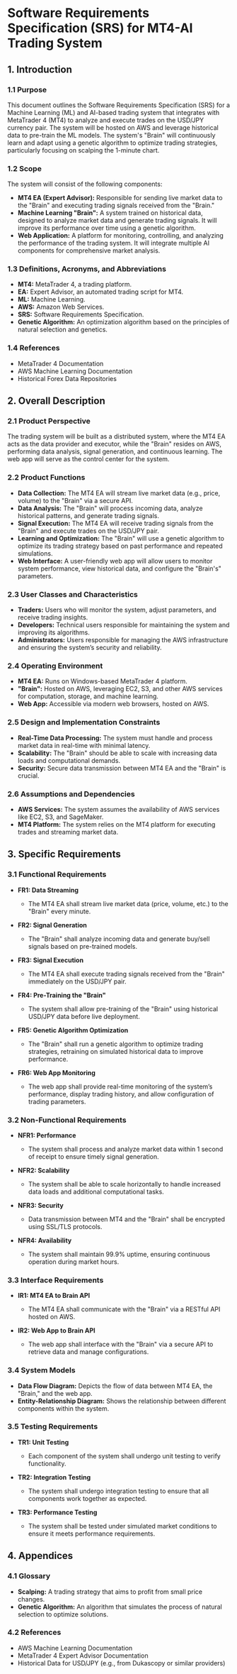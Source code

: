 # Software Requirements Specification (SRS) for MT4-AI Trading System

## 1. Introduction

### 1.1 Purpose
This document outlines the Software Requirements Specification (SRS) for a Machine Learning (ML) and AI-based trading system that integrates with MetaTrader 4 (MT4) to analyze and execute trades on the USD/JPY currency pair. The system will be hosted on AWS and leverage historical data to pre-train the ML models. The system's "Brain" will continuously learn and adapt using a genetic algorithm to optimize trading strategies, particularly focusing on scalping the 1-minute chart.

### 1.2 Scope
The system will consist of the following components:
- **MT4 EA (Expert Advisor):** Responsible for sending live market data to the "Brain" and executing trading signals received from the "Brain."
- **Machine Learning "Brain":** A system trained on historical data, designed to analyze market data and generate trading signals. It will improve its performance over time using a genetic algorithm.
- **Web Application:** A platform for monitoring, controlling, and analyzing the performance of the trading system. It will integrate multiple AI components for comprehensive market analysis.

### 1.3 Definitions, Acronyms, and Abbreviations
- **MT4:** MetaTrader 4, a trading platform.
- **EA:** Expert Advisor, an automated trading script for MT4.
- **ML:** Machine Learning.
- **AWS:** Amazon Web Services.
- **SRS:** Software Requirements Specification.
- **Genetic Algorithm:** An optimization algorithm based on the principles of natural selection and genetics.

### 1.4 References
- MetaTrader 4 Documentation
- AWS Machine Learning Documentation
- Historical Forex Data Repositories

## 2. Overall Description

### 2.1 Product Perspective
The trading system will be built as a distributed system, where the MT4 EA acts as the data provider and executor, while the "Brain" resides on AWS, performing data analysis, signal generation, and continuous learning. The web app will serve as the control center for the system.

### 2.2 Product Functions
- **Data Collection:** The MT4 EA will stream live market data (e.g., price, volume) to the "Brain" via a secure API.
- **Data Analysis:** The "Brain" will process incoming data, analyze historical patterns, and generate trading signals.
- **Signal Execution:** The MT4 EA will receive trading signals from the "Brain" and execute trades on the USD/JPY pair.
- **Learning and Optimization:** The "Brain" will use a genetic algorithm to optimize its trading strategy based on past performance and repeated simulations.
- **Web Interface:** A user-friendly web app will allow users to monitor system performance, view historical data, and configure the "Brain's" parameters.

### 2.3 User Classes and Characteristics
- **Traders:** Users who will monitor the system, adjust parameters, and receive trading insights.
- **Developers:** Technical users responsible for maintaining the system and improving its algorithms.
- **Administrators:** Users responsible for managing the AWS infrastructure and ensuring the system’s security and reliability.

### 2.4 Operating Environment
- **MT4 EA:** Runs on Windows-based MetaTrader 4 platform.
- **"Brain":** Hosted on AWS, leveraging EC2, S3, and other AWS services for computation, storage, and machine learning.
- **Web App:** Accessible via modern web browsers, hosted on AWS.

### 2.5 Design and Implementation Constraints
- **Real-Time Data Processing:** The system must handle and process market data in real-time with minimal latency.
- **Scalability:** The "Brain" should be able to scale with increasing data loads and computational demands.
- **Security:** Secure data transmission between MT4 EA and the "Brain" is crucial.

### 2.6 Assumptions and Dependencies
- **AWS Services:** The system assumes the availability of AWS services like EC2, S3, and SageMaker.
- **MT4 Platform:** The system relies on the MT4 platform for executing trades and streaming market data.

## 3. Specific Requirements

### 3.1 Functional Requirements
- **FR1: Data Streaming**
  - The MT4 EA shall stream live market data (price, volume, etc.) to the "Brain" every minute.
  
- **FR2: Signal Generation**
  - The "Brain" shall analyze incoming data and generate buy/sell signals based on pre-trained models.

- **FR3: Signal Execution**
  - The MT4 EA shall execute trading signals received from the "Brain" immediately on the USD/JPY pair.

- **FR4: Pre-Training the "Brain"**
  - The system shall allow pre-training of the "Brain" using historical USD/JPY data before live deployment.

- **FR5: Genetic Algorithm Optimization**
  - The "Brain" shall run a genetic algorithm to optimize trading strategies, retraining on simulated historical data to improve performance.

- **FR6: Web App Monitoring**
  - The web app shall provide real-time monitoring of the system’s performance, display trading history, and allow configuration of trading parameters.

### 3.2 Non-Functional Requirements
- **NFR1: Performance**
  - The system shall process and analyze market data within 1 second of receipt to ensure timely signal generation.

- **NFR2: Scalability**
  - The system shall be able to scale horizontally to handle increased data loads and additional computational tasks.

- **NFR3: Security**
  - Data transmission between MT4 and the "Brain" shall be encrypted using SSL/TLS protocols.

- **NFR4: Availability**
  - The system shall maintain 99.9% uptime, ensuring continuous operation during market hours.

### 3.3 Interface Requirements
- **IR1: MT4 EA to Brain API**
  - The MT4 EA shall communicate with the "Brain" via a RESTful API hosted on AWS.

- **IR2: Web App to Brain API**
  - The web app shall interface with the "Brain" via a secure API to retrieve data and manage configurations.

### 3.4 System Models
- **Data Flow Diagram:** Depicts the flow of data between MT4 EA, the "Brain," and the web app.
- **Entity-Relationship Diagram:** Shows the relationship between different components within the system.

### 3.5 Testing Requirements
- **TR1: Unit Testing**
  - Each component of the system shall undergo unit testing to verify functionality.
  
- **TR2: Integration Testing**
  - The system shall undergo integration testing to ensure that all components work together as expected.

- **TR3: Performance Testing**
  - The system shall be tested under simulated market conditions to ensure it meets performance requirements.

## 4. Appendices

### 4.1 Glossary
- **Scalping:** A trading strategy that aims to profit from small price changes.
- **Genetic Algorithm:** An algorithm that simulates the process of natural selection to optimize solutions.

### 4.2 References
- AWS Machine Learning Documentation
- MetaTrader 4 Expert Advisor Documentation
- Historical Data for USD/JPY (e.g., from Dukascopy or similar providers)


